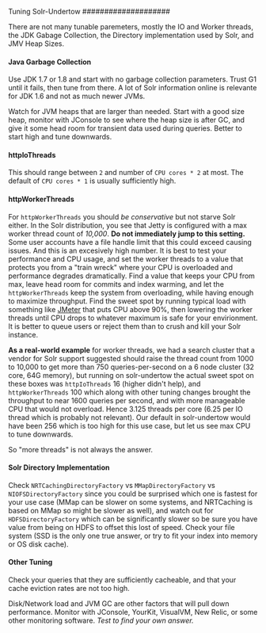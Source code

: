 Tuning Solr-Undertow
####################

There are not many tunable paremeters, mostly the IO and Worker threads, the JDK Gabage Collection, the Directory implementation used by Solr, and JMV Heap Sizes.

#### Java Garbage Collection

Use JDK 1.7 or 1.8 and start with no garbage collection parameters.  Trust G1 until it fails, then tune from there.  A lot of Solr information online is relevante for JDK 1.6 and not as much newer JVMs.

Watch for JVM heaps that are larger than needed.  Start with a good size heap, monitor with JConsole to see where the heap size is after GC, and give it some head room for transient data used during queries.  Better to start high and tune downwards.

#### httpIoThreads

This should range between `2` and number of `CPU cores * 2` at most.  The default of `CPU cores * 1` is usually sufficiently high.

#### httpWorkerThreads

For `httpWorkerThreads` you should *be conservative* but not starve Solr either.  In the Solr distribution, you see that Jetty is configured with a max worker thread count of *10,000*.  **Do not immediately jump to this setting.**  Some user accounts have a file handle limit that this could exceed causing issues.  And this is an excesively high number.  It is best to test your performance and CPU usage, and set the worker threads to a value that protects you from a "train wreck" where your CPU is overloaded and performance degrades dramatically.  Find a value that keeps your CPU from max, leave head room for commits and index warming, and let the `httpWorkerThreads` keep the system from overloading, while having enough to maximize throughput.  Find the sweet spot by running typical load with something like [JMeter](http://jmeter.apache.org) that puts CPU above 90%, then lowering the worker threads until CPU drops to whatever maximum is safe for your envirionment.  It is better to queue users or reject them than to crush and kill your Solr instance.

**As a real-world example** for worker threads, we had a search cluster that a vendor for Solr support suggested should raise the thread count from 1000 to 10,000 to get more than 750 queries-per-second on a 6 node cluster (32 core, 64G memory), but running on solr-undertow the actual sweet spot on these boxes was `httpIoThreads` 16 (higher didn't help), and `httpWorkerThreads` 100 which along with other tuning changes brought the throughput to near 1600 queries per second, and with more manageable CPU that would not overload.  Hence 3.125 threads per core (6.25 per IO thread which is probably not relevant). Our default in solr-undertow would have been 256 which is too high for this use case, but let us see max CPU to tune downwards. 

So "more threads" is not always the answer. 

#### Solr Directory Implementation

Check `NRTCachingDirectoryFactory` vs `MMapDirectoryFactory` vs `NIOFSDirectoryFactory` since you could be surprised which one is fastest for your use case (MMap can be slower on some systems, and NRTCaching is based on MMap so might be slower as well), and watch out for `HDFSDirectoryFactory` which can be significantly slower so be sure you have value from being on HDFS to offset this lost of speed. Check your file system (SSD is the only one true answer, or try to fit your index into memory or  OS disk cache).

#### Other Tuning

Check your queries that they are sufficiently cacheable, and that your cache eviction rates are not too high.  

Disk/Network load and JVM GC are other factors that will pull down performance. Monitor with JConsole, YourKit, VisualVM, New Relic, or some other monitoring software.  _Test to find your own answer._  
